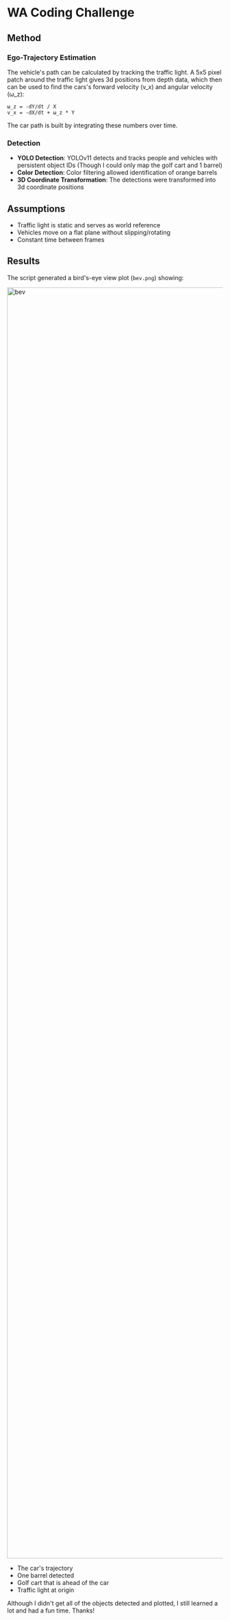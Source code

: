 # WA Coding Challenge

## Method

### Ego-Trajectory Estimation

The vehicle's path can be calculated by tracking the traffic light. A 5x5 pixel patch around the traffic light gives 3d positions from depth data, which then can be used to find the cars's forward velocity (v_x) and angular velocity (ω_z):

```
ω_z = -dY/dt / X
v_x = -dX/dt + ω_z * Y
```

The car path is built by integrating these numbers over time.

### Detection

- **YOLO Detection**: YOLOv11 detects and tracks people and vehicles with persistent object IDs (Though I could only map the golf cart and 1 barrel)
- **Color Detection**: Color filtering allowed identification of orange barrels
- **3D Coordinate Transformation**: The detections were transformed into 3d coordinate positions

## Assumptions

- Traffic light is static and serves as world reference
- Vehicles move on a flat plane without slipping/rotating
- Constant time between frames

## Results

The script generated a bird's-eye view plot (`bev.png`) showing:

<img width="4174" height="2969" alt="bev" src="https://github.com/user-attachments/assets/56b0315a-be74-4ab3-9ec7-9cde2dbb235c" />

- The car's trajectory
- One barrel detected
- Golf cart that is ahead of the car 
- Traffic light at origin

Although I didn't get all of the objects detected and plotted, I still learned a lot and had a fun time.
Thanks!

